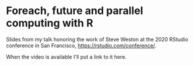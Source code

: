 # Foreach, future and parallel computing with R 

Slides from my talk honoring the work of Steve Weston at
the 2020 RStudio conference in San Francisco,
https://rstudio.com/conference/.

When the video is available I'll put a link to it here.
